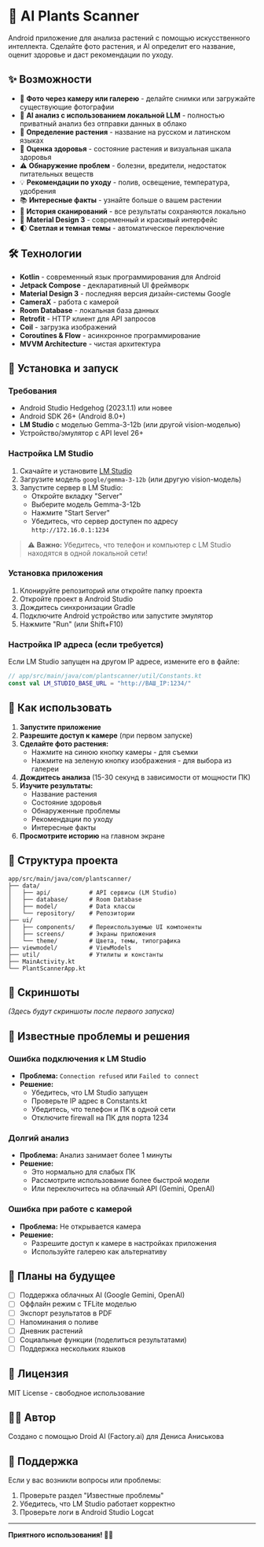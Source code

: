 # 🌿 AI Plants Scanner

Android приложение для анализа растений с помощью искусственного интеллекта. Сделайте фото растения, и AI определит его название, оценит здоровье и даст рекомендации по уходу.

## ✨ Возможности

- 📸 **Фото через камеру или галерею** - делайте снимки или загружайте существующие фотографии
- 🤖 **AI анализ с использованием локальной LLM** - полностью приватный анализ без отправки данных в облако
- 🌱 **Определение растения** - название на русском и латинском языках
- 💚 **Оценка здоровья** - состояние растения и визуальная шкала здоровья
- ⚠️ **Обнаружение проблем** - болезни, вредители, недостаток питательных веществ
- 💡 **Рекомендации по уходу** - полив, освещение, температура, удобрения
- 📚 **Интересные факты** - узнайте больше о вашем растении
- 💾 **История сканирований** - все результаты сохраняются локально
- 🎨 **Material Design 3** - современный и красивый интерфейс
- 🌓 **Светлая и темная темы** - автоматическое переключение

## 🛠️ Технологии

- **Kotlin** - современный язык программирования для Android
- **Jetpack Compose** - декларативный UI фреймворк
- **Material Design 3** - последняя версия дизайн-системы Google
- **CameraX** - работа с камерой
- **Room Database** - локальная база данных
- **Retrofit** - HTTP клиент для API запросов
- **Coil** - загрузка изображений
- **Coroutines & Flow** - асинхронное программирование
- **MVVM Architecture** - чистая архитектура

## 🚀 Установка и запуск

### Требования

- Android Studio Hedgehog (2023.1.1) или новее
- Android SDK 26+ (Android 8.0+)
- **LM Studio** с моделью Gemma-3-12b (или другой vision-моделью)
- Устройство/эмулятор с API level 26+

### Настройка LM Studio

1. Скачайте и установите [LM Studio](https://lmstudio.ai/)
2. Загрузите модель `google/gemma-3-12b` (или другую vision-модель)
3. Запустите сервер в LM Studio:
   - Откройте вкладку "Server"
   - Выберите модель Gemma-3-12b
   - Нажмите "Start Server"
   - Убедитесь, что сервер доступен по адресу `http://172.16.0.1:1234`

> ⚠️ **Важно:** Убедитесь, что телефон и компьютер с LM Studio находятся в одной локальной сети!

### Установка приложения

1. Клонируйте репозиторий или откройте папку проекта
2. Откройте проект в Android Studio
3. Дождитесь синхронизации Gradle
4. Подключите Android устройство или запустите эмулятор
5. Нажмите "Run" (или Shift+F10)

### Настройка IP адреса (если требуется)

Если LM Studio запущен на другом IP адресе, измените его в файле:

```kotlin
// app/src/main/java/com/plantscanner/util/Constants.kt
const val LM_STUDIO_BASE_URL = "http://ВАШ_IP:1234/"
```

## 📱 Как использовать

1. **Запустите приложение**
2. **Разрешите доступ к камере** (при первом запуске)
3. **Сделайте фото растения:**
   - Нажмите на синюю кнопку камеры - для съемки
   - Нажмите на зеленую кнопку изображения - для выбора из галереи
4. **Дождитесь анализа** (15-30 секунд в зависимости от мощности ПК)
5. **Изучите результаты:**
   - Название растения
   - Состояние здоровья
   - Обнаруженные проблемы
   - Рекомендации по уходу
   - Интересные факты
6. **Просмотрите историю** на главном экране

## 📂 Структура проекта

```
app/src/main/java/com/plantscanner/
├── data/
│   ├── api/           # API сервисы (LM Studio)
│   ├── database/      # Room Database
│   ├── model/         # Data классы
│   └── repository/    # Репозитории
├── ui/
│   ├── components/    # Переиспользуемые UI компоненты
│   ├── screens/       # Экраны приложения
│   └── theme/         # Цвета, темы, типографика
├── viewmodel/         # ViewModels
├── util/              # Утилиты и константы
├── MainActivity.kt
└── PlantScannerApp.kt
```

## 🎨 Скриншоты

*(Здесь будут скриншоты после первого запуска)*

## 🐛 Известные проблемы и решения

### Ошибка подключения к LM Studio

- **Проблема:** `Connection refused` или `Failed to connect`
- **Решение:**
  - Убедитесь, что LM Studio запущен
  - Проверьте IP адрес в Constants.kt
  - Убедитесь, что телефон и ПК в одной сети
  - Отключите firewall на ПК для порта 1234

### Долгий анализ

- **Проблема:** Анализ занимает более 1 минуты
- **Решение:**
  - Это нормально для слабых ПК
  - Рассмотрите использование более быстрой модели
  - Или переключитесь на облачный API (Gemini, OpenAI)

### Ошибка при работе с камерой

- **Проблема:** Не открывается камера
- **Решение:**
  - Разрешите доступ к камере в настройках приложения
  - Используйте галерею как альтернативу

## 🔮 Планы на будущее

- [ ] Поддержка облачных AI (Google Gemini, OpenAI)
- [ ] Оффлайн режим с TFLite моделью
- [ ] Экспорт результатов в PDF
- [ ] Напоминания о поливе
- [ ] Дневник растений
- [ ] Социальные функции (поделиться результатами)
- [ ] Поддержка нескольких языков

## 📝 Лицензия

MIT License - свободное использование

## 👨‍💻 Автор

Создано с помощью Droid AI (Factory.ai) для Дениса Аниськова

## 🤝 Поддержка

Если у вас возникли вопросы или проблемы:
1. Проверьте раздел "Известные проблемы"
2. Убедитесь, что LM Studio работает корректно
3. Проверьте логи в Android Studio Logcat

---

**Приятного использования! 🌿✨**
